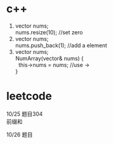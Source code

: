 # c++
1. vector<int> nums;\
   nums.resize(10); //set zero
2. vector<int> nums;\
   nums.push_back(1); //add a element
3. vector<int> nums;\
   NumArray(vector<int>& nums) {\
   &nbsp; this->nums = nums; //use ->\
   }


# leetcode
10/25 题目304\
前缀和

10/26 题目
